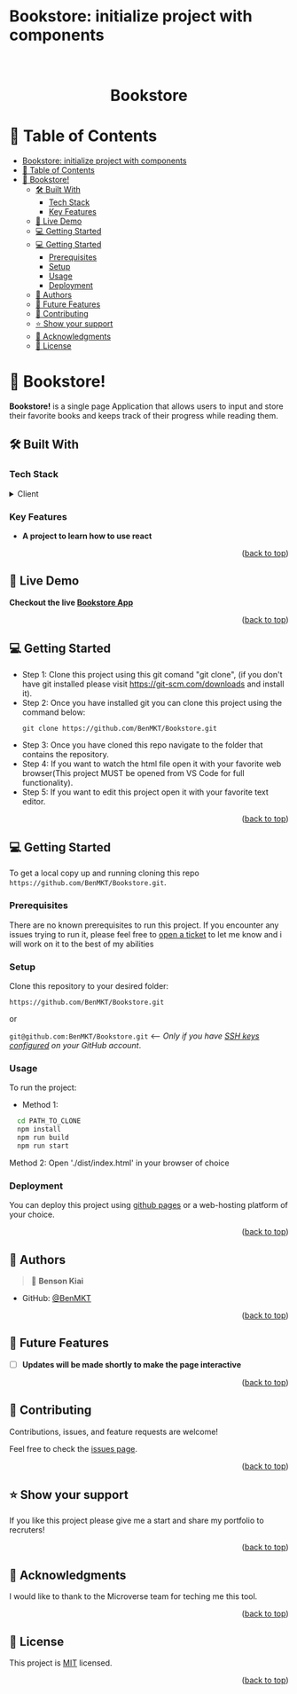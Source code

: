 # Bookstore: initialize project with components
<br>
<div align='center'>
	<h1>Bookstore</h1>
  </div>
<a name="readme-top"></a>

# 📗 Table of Contents
- [Bookstore: initialize project with components](#bookstore-initialize-project-with-components)
- [📗 Table of Contents](#-table-of-contents)
- [📖 Bookstore! ](#-bookstore-)
  - [🛠 Built With ](#-built-with-)
    - [Tech Stack ](#tech-stack-)
    - [Key Features ](#key-features-)
  - [🚀 Live Demo ](#-live-demo-)
  - [💻 Getting Started ](#-getting-started-)
  - [💻 Getting Started ](#-getting-started--1)
    - [Prerequisites](#prerequisites)
    - [Setup](#setup)
    - [Usage](#usage)
    - [Deployment](#deployment)
  - [👥 Authors ](#-authors-)
  - [🔭 Future Features ](#-future-features-)
  - [🤝 Contributing ](#-contributing-)
  - [⭐️ Show your support ](#️-show-your-support-)
  - [🙏 Acknowledgments ](#-acknowledgments-)
  - [📝 License ](#-license-)


# 📖 Bookstore! <a name="about-project"></a>

**Bookstore!** is a single page Application that allows users to input and store their favorite books and keeps track of their progress while reading them.
## 🛠 Built With <a name="built-with"></a>

### Tech Stack <a name="tech-stack"></a>

<details>
  <summary>Client</summary>
  <ul>
    <li><a href="https://developer.mozilla.org/en-US/docs/Web/CSS">HTML</></li>
    <li><a href="https://developer.mozilla.org/en-US/docs/Web/CSS">CSS</a></li>
    <li><a href="https://developer.mozilla.org/en-US/docs/Web/CSS">JavaScript</a></li>
	<li><a href="https://developer.mozilla.org/en-US/docs/Web/CSS">React</a></li>
  </ul>
</details>

### Key Features <a name="key-features"></a>

- **A project to learn how to use react**

<p align="right">(<a href="#readme-top">back to top</a>)</p>

<!-- LIVE DEMO -->

## 🚀 Live Demo <a name="live-demo"></a>

**Checkout the live [Bookstore App](https://benmkt-bookstore.onrender.com)**

<p align="right">(<a href="#readme-top">back to top</a>)</p>

<!-- GETTING STARTED -->

## 💻 Getting Started <a name="getting-started"></a>

- Step 1: Clone this project using this git comand "git clone", (if you don't have git installed please visit
  https://git-scm.com/downloads and install it).
- Step 2: Once you have installed git you can clone this project using the command below:
  ```
  git clone https://github.com/BenMKT/Bookstore.git
  ```
- Step 3: Once you have cloned this repo navigate to the folder that contains
  the repository.
- Step 4: If you want to watch the html file open it with your favorite web browser(This project MUST be opened from VS Code for full functionality).
- Step 5: If you want to edit this project open it with your favorite text editor.

<p align="right">(<a href="#readme-top">back to top</a>)</p>

## 💻 Getting Started <a name="getting-started"></a>

To get a local copy up and running cloning this repo `https://github.com/BenMKT/Bookstore.git`.

### Prerequisites

There are no known prerequisites to run this project.
If you encounter any issues trying to run it, please feel free to
[open a ticket](https://github.com/BenMKT/Bookstore/issues) to let me know and i will work on it to the best
of my abilities

### Setup

Clone this repository to your desired folder:

`https://github.com/BenMKT/Bookstore.git`

or

`git@github.com:BenMKT/Bookstore.git` <-- _Only if you have [SSH keys configured](https://docs.github.com/en/authentication/connecting-to-github-with-ssh/adding-a-new-ssh-key-to-your-github-account) on your GitHub account_.

### Usage

To run the project:

- Method 1:

```sh
  cd PATH_TO_CLONE
  npm install
  npm run build
  npm run start
```

Method 2:
Open './dist/index.html' in your browser of choice

### Deployment

You can deploy this project using [github pages](https://docs.github.com/en/pages/quickstart)
or a web-hosting platform of your choice.

<p align="right">(<a href="#readme-top">back to top</a>)</p>

<!-- AUTHORS -->

## 👥 Authors <a name="authors"></a>

> 👤 **Benson Kiai**
- GitHub: [@BenMKT](https://github.com/BenMKT)

<p align="right">(<a href="#readme-top">back to top</a>)</p>

<!-- FUTURE FEATURES -->

## 🔭 Future Features <a name="future-features"></a>

- [ ] **Updates will be made shortly to make the page interactive**

<p align="right">(<a href="#readme-top">back to top</a>)</p>

<!-- CONTRIBUTING -->

## 🤝 Contributing <a name="contributing"></a>

Contributions, issues, and feature requests are welcome!

Feel free to check the [issues page](https://github.com/BenMKT/Bookstore/issues).

<p align="right">(<a href="#readme-top">back to top</a>)</p>

<!-- SUPPORT -->

## ⭐️ Show your support <a name="support"></a>

If you like this project please give me a start and share my portfolio to recruters!

<p align="right">(<a href="#readme-top">back to top</a>)</p>

<!-- ACKNOWLEDGEMENTS -->

## 🙏 Acknowledgments <a name="acknowledgements"></a>

I would like to thank to the Microverse team for teching me this tool.

<p align="right">(<a href="#readme-top">back to top</a>)</p>

<!-- FAQ (optional) -->

<!-- LICENSE -->

## 📝 License <a name="license"></a>

This project is [MIT](https://opensource.org/licenses/MIT) licensed.

<p align="right">(<a href="#readme-top">back to top</a>)</p>